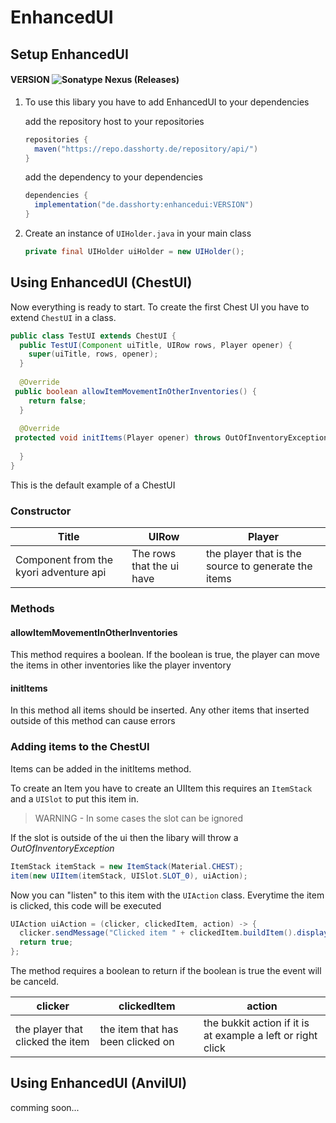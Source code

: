 # EnhancedUI
## Setup EnhancedUI

#### VERSION ![Sonatype Nexus (Releases)](https://img.shields.io/nexus/r/de.dasshorty/enhancedui?server=https%3A%2F%2Frepo.dasshorty.de)


1. To use this libary you have to add EnhancedUI to your dependencies

   add the repository host to your repositories
   ```gradle
   repositories {
     maven("https://repo.dasshorty.de/repository/api/")
   }
   ```

   add the dependency to your dependencies
   ```gradle
   dependencies {  
     implementation("de.dasshorty:enhancedui:VERSION")  
   }
   ```

2.  Create an instance of `UIHolder.java` in your main class
    ```java
    private final UIHolder uiHolder = new UIHolder();
    ```

## Using EnhancedUI (ChestUI)
Now everything is ready to start. To create the first Chest UI you have to extend `ChestUI` in a class.
```java
public class TestUI extends ChestUI {  
  public TestUI(Component uiTitle, UIRow rows, Player opener) {  
    super(uiTitle, rows, opener);  
  }  
  
  @Override  
 public boolean allowItemMovementInOtherInventories() {  
    return false;  
  }  
  
  @Override  
 protected void initItems(Player opener) throws OutOfInventoryException {  
  
  }  
}
```
This is the default example of a ChestUI

### Constructor
| Title | UIRow | Player |
|--|--| -- |
| Component from the kyori adventure api | The rows that the ui have | the player that is the source to generate the items |
### Methods
#### allowItemMovementInOtherInventories
This method requires a boolean. If the boolean is true, the player can move the items in other inventories like the player inventory
#### initItems
In this method all items should be inserted. Any other items that inserted outside of this method can cause errors

### Adding items to the ChestUI

Items can be added in the initItems method.

To create an Item you have to create an UIItem this requires an `ItemStack` and a `UISlot` to put this item in.
> WARNING - In some cases the slot can be ignored

If the slot is outside of the ui then the libary will throw a *OutOfInventoryException*

```java
ItemStack itemStack = new ItemStack(Material.CHEST);    
item(new UIItem(itemStack, UISlot.SLOT_0), uiAction);
```
Now you can "listen" to this item with the `UIAction` class. Everytime the item is clicked, this code will be executed
```java
UIAction uiAction = (clicker, clickedItem, action) -> {  
  clicker.sendMessage("Clicked item " + clickedItem.buildItem().displayName());  
  return true;  
}; 
```
The method requires a boolean to return if the boolean is true the event will be canceld.

| clicker | clickedItem | action |
|--|--| -- |
| the player that clicked the item | the item that has been clicked on | the bukkit action if it is at example a left or right click |

## Using EnhancedUI (AnvilUI)
comming soon...

